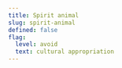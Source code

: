 ```yaml
---
title: Spirit animal
slug: spirit-animal
defined: false
flag:
  level: avoid
  text: cultural appropriation
---
```

